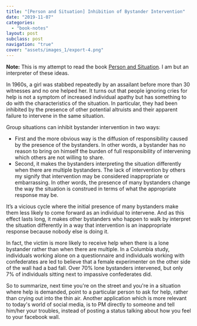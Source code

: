 ```yaml
---
title: "[Person and Situation] Inhibition of Bystander Intervention"
date: "2019-11-07"
categories:
  - "book-notes"
layout: post
subclass: post
navigation: "true"
cover: "assets/images_1/export-4.png"
---
```


**Note:** This is my attempt to read the book [Person and Situation](https://www.amazon.com/Person-Situation-Perspectives-Social-Psychology/dp/1905177445). I am but an interpreter of these ideas.

In 1960s, a girl was stabbed repeatedly by an assailant before more than 30 witnesses and no one helped her. It turns out that people ignoring cries for help is not a symptom of increased individual apathy but has something to do with the characteristics of the situation. In particular, they had been inhibited by the presence of other potential altruists and their apparent failure to intervene in the same situation.

Group situations can inhibit bystander intervention in two ways:

- First and the more obvious way is the diffusion of responsibility caused by the presence of the bystanders. In other words, a bystander has no reason to bring on himself the burden of full responsibility of intervening which others are not willing to share.
- Second, it makes the bystanders interpreting the situation differently when there are multiple bystanders. The lack of intervention by others my signify that intervention may be considered inappropriate or embarrassing. In other words, the presence of many bystanders change the way the situation is construed in terms of what the appropriate response may be.

It’s a vicious cycle where the initial presence of many bystanders make them less likely to come forward as an individual to intervene. And as this effect lasts long, it makes other bystanders who happen to walk by interpret the situation differently in a way that intervention is an inappropriate response because nobody else is doing it.

In fact, the victim is more likely to receive help when there is a lone bystander rather than when there are multiple. In a Columbia study, individuals working alone on a questionnaire and individuals working with confederates are led to believe that a female experimenter on the other side of the wall had a bad fall. Over 70% lone bystanders intervened, but only 7% of individuals sitting next to impassive confederates did.

So to summarize, next time you're on the street and you're in a situation where help is demanded, point to a particular person to ask for help, rather than crying out into the thin air. Another application which is more relevant to today's world of social media, is to PM directly to someone and tell him/her your troubles, instead of posting a status talking about how you feel to your facebook wall.
